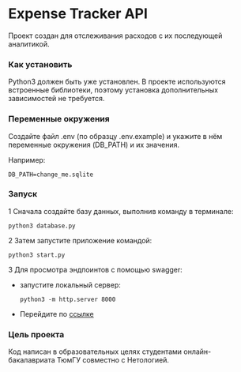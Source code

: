 # Expense Tracker API

Проект создан для отслеживания расходов с их последующей аналитикой.


### Как установить

Python3 должен быть уже установлен. 
В проекте используются встроенные библиотеки, поэтому установка дополнительных зависимостей не требуется.


### Переменные окружения

Создайте файл .env (по образцу .env.example) и укажите в нём переменные окружения (DB_PATH) и их значения.

Например:

```DB_PATH=change_me.sqlite ```


### Запуск

1 Сначала создайте базу данных, выполнив команду в терминале:

```python3 database.py```

2 Затем запустите приложение командой:

```python3 start.py```

3 Для просмотра эндпоинтов с помощью swagger:

* запустите локальный сервер:

    ```python3 -m http.server 8000```

* Перейдите по [ссылке](http://127.0.0.1:8000/yaml.html)


### Цель проекта

Код написан в образовательных целях студентами онлайн-бакалавриата ТюмГУ совместно с Нетологией.